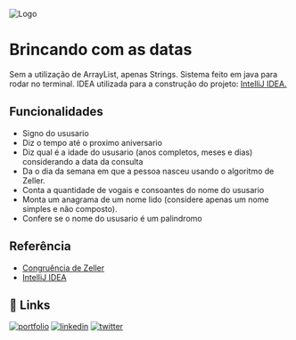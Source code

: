 
![Logo](https://i.imgur.com/nJ4O6mc.jpeg)


# Brincando com as datas
Sem a utilização de ArrayList, apenas Strings.
Sistema feito em java para rodar no terminal.
IDEA utilizada para a construção do projeto: [IntelliJ IDEA.](https://www.jetbrains.com/idea/download/?section=windows)


## Funcionalidades

- Signo do ususario
- Diz o tempo até o proximo aniversario
- Diz qual é a idade do ususario (anos completos, meses e dias) considerando a data da consulta
- Da o dia da semana em que a pessoa nasceu usando o algoritmo de Zeller.
- Conta a quantidade de vogais e consoantes do nome do ususario
- Monta um anagrama de um nome lido (considere apenas um nome simples e não composto).
- Confere se o nome do ususario é um palindromo


## Referência

 - [Congruência de Zeller](https://pt.wikipedia.org/wiki/Congru%C3%AAncia_de_Zeller)
 - [IntelliJ IDEA](https://www.jetbrains.com/idea/download/?section=windows)


## 🔗 Links
[![portfolio](https://img.shields.io/badge/github-%23121011.svg?style=for-the-badge&logo=github&logoColor=white)](https://github.com/JulianoMachadoS)
[![linkedin](https://img.shields.io/badge/linkedin-0A66C2?style=for-the-badge&logo=linkedin&logoColor=white)](https://www.linkedin.com/in/juliano-machado-da-silva)
[![twitter](https://img.shields.io/badge/X-%23000000.svg?style=for-the-badge&logo=X&logoColor=white)](https://x.com/mach4d0_)

